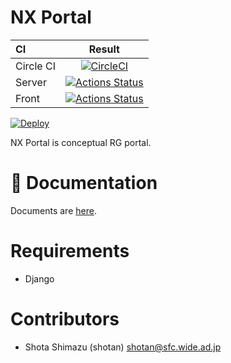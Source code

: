 # NX Portal



| CI | Result |
|:---|:------:|
| Circle CI | [![CircleCI](https://circleci.com/gh/sfc-rg/nx-portal.svg?style=svg)](https://circleci.com/gh/sfc-rg/nx-portal) |
| Server | [![Actions Status](https://github.com/sfc-rg/nx-portal/workflows/Python%20package/badge.svg)](https://github.com/sfc-rg/nx-portal/actions) |
| Front | [![Actions Status](https://github.com/sfc-rg/nx-portal/workflows/Node%20Frontend/badge.svg)](https://github.com/sfc-rg/nx-portal/actions) |


[![Deploy](https://www.herokucdn.com/deploy/button.svg)](https://heroku.com/deploy)

NX Portal is conceptual RG portal.


# 📄  Documentation

Documents are [here](./docs/INDEX.md).

# Requirements

- Django


# Contributors

- Shota Shimazu (shotan) shotan@sfc.wide.ad.jp
